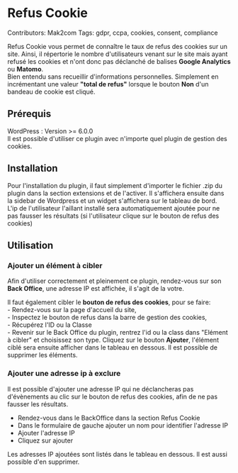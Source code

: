 # Refus Cookie
Contributors: Mak2com
Tags: gdpr, ccpa, cookies, consent, compliance

Refus Cookie vous permet de connaître le taux de refus des cookies sur un site. Ainsi, il répertorie le nombre d'utilisateurs venant sur le site mais ayant refusé les cookies et n'ont donc pas déclanché de balises **Google Analytics** ou **Matomo**.
<br>Bien entendu sans recueillir d'informations personnelles. Simplement en incrémentant une valeur **"total de refus"** lorsque le bouton **Non** d'un bandeau de cookie est cliqué.

## Prérequis
WordPress : Version >= 6.0.0
<br>Il est possible d'utiliser ce plugin avec n'importe quel plugin de gestion des cookies.

## Installation
Pour l'installation du plugin, il faut simplement d'importer le fichier .zip du plugin dans la section extensions et de l'activer. Il s'affichera ensuite dans la sidebar de Wordpress et un widget s'affichera sur le tableau de bord.
<br>L'ip de l'utilisateur l'aillant installé sera automatiquement ajoutée pour ne pas fausser les résultats (si l'utilisateur clique sur le bouton de refus des cookies)

## Utilisation
### Ajouter un élément à cibler
Afin d'utiliser correctement et pleinement ce plugin, rendez-vous sur son <strong>Back Office</strong>, une adresse IP est affichée, il s'agit de la votre.<br>

Il faut également cibler le <strong>bouton de refus des cookies</strong>, pour se faire: </br>- Rendez-vous sur la page d'accueil du site, </br>- Inspectez le bouton de refus dans la barre de gestion des cookies, </br>- Récupérez l'ID ou la Classe </br>- Revenir sur le Back Office du plugin, rentrez l'id ou la class dans "Elément à cibler" et choisissez son type.
Cliquez sur le bouton <strong>Ajouter</strong>, l'élément ciblé sera ensuite afficher dans le tableau en dessous. Il est possible de supprimer les éléments.

### Ajouter une adresse ip à exclure
Il est possible d'ajouter une adresse IP qui ne déclancheras pas d'évènements au clic sur le bouton de refus des cookies, afin de ne pas fausser les résultats.

- Rendez-vous dans le BackOffice dans la section Refus Cookie
- Dans le formulaire de gauche ajouter un nom pour identifier l'adresse IP
- Ajouter l'adresse IP
- Cliquez sur ajouter

Les adresses IP ajoutées sont listés dans le tableau en dessous. Il est aussi possible d'en supprimer.
